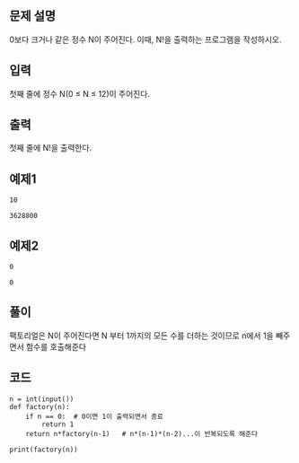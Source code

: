 ## 문제 설명
0보다 크거나 같은 정수 N이 주어진다. 이때, N!을 출력하는 프로그램을 작성하시오.
## 입력
첫째 줄에 정수 N(0 ≤ N ≤ 12)이 주어진다.
## 출력
첫째 줄에 N!을 출력한다.
## 예제1
```pyhton3
10
```
```python3
3628800
```
## 예제2
```python3
0
```
```python3
0
```
## 풀이
팩토리얼은 N이 주어진다면 N 부터 1까지의 모든 수를 더하는 것이므로 n에서 1을 빼주면서 함수를 호출해준다
## 코드
```python3
n = int(input())
def factory(n):
    if n == 0:  # 0이면 1이 출력되면서 종료
        return 1 
    return n*factory(n-1)   # n*(n-1)*(n-2)...이 반복되도록 해준다

print(factory(n))
```
